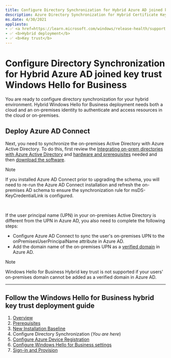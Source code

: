 ```yaml
---
title: Configure Directory Synchronization for Hybrid Azure AD joined key trust Windows Hello for Business
description: Azure Directory Synchronization for Hybrid Certificate Key Deployment (Windows Hello for Business)
ms.date: 4/30/2021
appliesto: 
- ✅ <a href=https://learn.microsoft.com/windows/release-health/supported-versions-windows-client target=_blank>Windows 10 and later</a>
- ✅ <b>Hybrid deployment</b>
- ✅ <b>Key trust</b>
---
```

# Configure Directory Synchronization for Hybrid Azure AD joined key trust Windows Hello for Business

You are ready to configure directory synchronization for your hybrid environment. Hybrid Windows Hello for Business deployment needs both a cloud and an on-premises identity to authenticate and access resources in the cloud or on-premises.

## Deploy Azure AD Connect

Next, you need to synchronize the on-premises Active Directory with Azure Active Directory.  To do this, first review the [Integrating on-prem directories with Azure Active Directory](/azure/active-directory/connect/active-directory-aadconnect) and [hardware and prerequisites](/azure/active-directory/connect/active-directory-aadconnect-prerequisites) needed and then [download the software](https://go.microsoft.com/fwlink/?LinkId=615771).

> [!NOTE]
> If you installed Azure AD Connect prior to upgrading the schema, you will need to re-run the Azure AD Connect installation and refresh the on-premises AD schema to ensure the synchronization rule for msDS-KeyCredentialLink is configured.

<br>

If the user principal name (UPN) in your on-premises Active Directory is different from the UPN in Azure AD, you also need to complete the following steps:
- Configure Azure AD Connect to sync the user's on-premises UPN to the onPremisesUserPrincipalName attribute in Azure AD.
- Add the domain name of the on-premises UPN as a [verified domain](/azure/active-directory/fundamentals/add-custom-domain) in Azure AD. 

> [!NOTE]
> Windows Hello for Business Hybrid key trust is not supported if your users' on-premises domain cannot be added as a verified domain in Azure AD.

<hr>

## Follow the Windows Hello for Business hybrid key trust deployment guide

1. [Overview](hello-hybrid-key-trust.md)
2. [Prerequisites](hello-hybrid-key-trust-prereqs.md)
3. [New Installation Baseline](hello-hybrid-key-new-install.md)
4. Configure Directory Synchronization (*You are here*)
5. [Configure Azure Device Registration](hello-hybrid-key-trust-devreg.md)
6. [Configure Windows Hello for Business settings](hello-hybrid-key-whfb-settings.md)
7. [Sign-in and Provision](hello-hybrid-key-whfb-provision.md)
